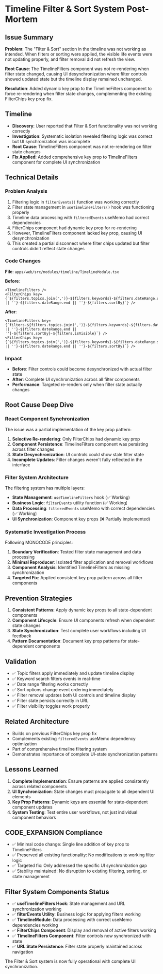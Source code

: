 # Timeline Filter & Sort System Post-Mortem

## Issue Summary
**Problem**: The "Filter & Sort" section in the timeline was not working as intended. When filters or sorting were applied, the visible life events were not updating properly, and filter removal did not refresh the view.

**Root Cause**: The TimelineFilters component was not re-rendering when filter state changed, causing UI desynchronization where filter controls showed updated state but the timeline display remained unchanged.

**Resolution**: Added dynamic key prop to the TimelineFilters component to force re-rendering when filter state changes, complementing the existing FilterChips key prop fix.

## Timeline
- **Discovery**: User reported that Filter & Sort functionality was not working correctly
- **Investigation**: Systematic isolation revealed filtering logic was correct but UI synchronization was incomplete
- **Root Cause**: TimelineFilters component was not re-rendering on filter state changes
- **Fix Applied**: Added comprehensive key prop to TimelineFilters component for complete UI synchronization

## Technical Details

### Problem Analysis
1. Filtering logic in `filterEvents()` function was working correctly
2. Filter state management in `useTimelineFilters()` hook was functioning properly
3. Timeline data processing with `filteredEvents` useMemo had correct dependencies
4. FilterChips component had dynamic key prop for re-rendering
5. However, TimelineFilters component lacked key prop, causing UI desynchronization
6. This created a partial disconnect where filter chips updated but filter controls didn't reflect state changes

### Code Changes

**File**: `apps/web/src/modules/timeline/TimelineModule.tsx`

**Before**:
```tsx
<TimelineFilters />
<FilterChips key={`${filters.topics.join(',')}-${filters.keywords}-${filters.dateRange.start || ''}-${filters.dateRange.end || ''}-${filters.sortBy}`} />
```

**After**:
```tsx
<TimelineFilters key={`filters-${filters.topics.join(',')}-${filters.keywords}-${filters.dateRange.start || ''}-${filters.dateRange.end || ''}-${filters.sortBy}-${filters.isVisible}`} />
<FilterChips key={`${filters.topics.join(',')}-${filters.keywords}-${filters.dateRange.start || ''}-${filters.dateRange.end || ''}-${filters.sortBy}`} />
```

### Impact
- **Before**: Filter controls could become desynchronized with actual filter state
- **After**: Complete UI synchronization across all filter components
- **Performance**: Targeted re-renders only when filter state actually changes

## Root Cause Deep Dive

### React Component Synchronization
The issue was a partial implementation of the key prop pattern:

1. **Selective Re-rendering**: Only FilterChips had dynamic key prop
2. **Component Persistence**: TimelineFilters component was persisting across filter changes
3. **State Desynchronization**: UI controls could show stale filter state
4. **Incomplete Updates**: Filter changes weren't fully reflected in the interface

### Filter System Architecture
The filtering system has multiple layers:
- **State Management**: `useTimelineFilters` hook (✅ Working)
- **Business Logic**: `filterEvents` utility function (✅ Working) 
- **Data Processing**: `filteredEvents` useMemo with correct dependencies (✅ Working)
- **UI Synchronization**: Component key props (❌ Partially implemented)

### Systematic Investigation Process
Following MONOCODE principles:

1. **Boundary Verification**: Tested filter state management and data processing
2. **Minimal Reproducer**: Isolated filter application and removal workflows
3. **Component Analysis**: Identified TimelineFilters as missing synchronization
4. **Targeted Fix**: Applied consistent key prop pattern across all filter components

## Prevention Strategies
1. **Consistent Patterns**: Apply dynamic key props to all state-dependent components
2. **Component Lifecycle**: Ensure UI components refresh when dependent state changes
3. **State Synchronization**: Test complete user workflows including UI feedback
4. **Pattern Documentation**: Document key prop patterns for state-dependent components

## Validation
- ✅ Topic filters apply immediately and update timeline display
- ✅ Keyword search filters events in real-time
- ✅ Date range filtering works correctly
- ✅ Sort options change event ordering immediately
- ✅ Filter removal updates both UI controls and timeline display
- ✅ Filter state persists correctly in URL
- ✅ Filter visibility toggles work properly

## Related Architecture
- Builds on previous FilterChips key prop fix
- Complements existing `filteredEvents` useMemo dependency optimization
- Part of comprehensive timeline filtering system
- Demonstrates importance of complete UI-state synchronization patterns

## Lessons Learned
1. **Complete Implementation**: Ensure patterns are applied consistently across related components
2. **UI Synchronization**: State changes must propagate to all dependent UI elements
3. **Key Prop Patterns**: Dynamic keys are essential for state-dependent component updates
4. **System Testing**: Test entire user workflows, not just individual component behaviors

## CODE_EXPANSION Compliance
- ✅ Minimal code change: Single line addition of key prop to TimelineFilters
- ✅ Preserved all existing functionality: No modifications to working filter logic
- ✅ Targeted fix: Only addressed the specific UI synchronization gap
- ✅ Stability maintained: No disruption to existing filtering, sorting, or state management

## Filter System Components Status
- ✅ **useTimelineFilters Hook**: State management and URL synchronization working
- ✅ **filterEvents Utility**: Business logic for applying filters working
- ✅ **TimelineModule**: Data processing with correct useMemo dependencies working
- ✅ **FilterChips Component**: Display and removal of active filters working
- ✅ **TimelineFilters Component**: Filter controls now synchronized with state
- ✅ **URL State Persistence**: Filter state properly maintained across navigation

The Filter & Sort system is now fully operational with complete UI synchronization.
